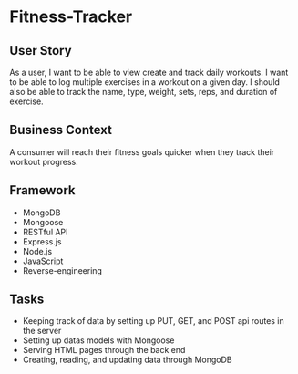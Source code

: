 # Fitness-Tracker

## User Story

As a user, I want to be able to view create and track daily workouts. I want to be able to log multiple exercises in a workout on a given day. I should also be able to track the name, type, weight, sets, reps, and duration of exercise.

## Business Context

A consumer will reach their fitness goals quicker when they track their workout progress.

## Framework
* MongoDB
* Mongoose
* RESTful API
* Express.js
* Node.js
* JavaScript
* Reverse-engineering

## Tasks
* Keeping track of data by setting up PUT, GET, and POST api routes in the server 
* Setting up datas models with Mongoose 
* Serving HTML pages through the back end
* Creating, reading, and updating data through MongoDB
